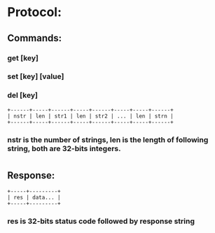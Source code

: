 # Protocol:

## Commands:
### get [key]
### set [key] [value]
### del [key]
```
+------+-----+------+-----+------+-----+-----+------+
| nstr | len | str1 | len | str2 | ... | len | strn |
+------+-----+------+-----+------+-----+-----+------+
```
### nstr is the number of strings, len is the length of following string, both are 32-bits integers.

#

## Response:
```
+-----+---------+
| res | data... |
+-----+---------+
```
### res is 32-bits status code followed by response string
